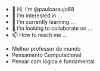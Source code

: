 - 👋 Hi, I’m @pauloaraujo68
- 👀 I’m interested in ...
- 🌱 I’m currently learning ...
- 💞️ I’m looking to collaborate on ...
- 📫 How to reach me ...

<!---
pauloaraujo68/pauloaraujo68 is a ✨ special ✨ repository because its `README.md` (this file) appears on your GitHub profile.
You can click the Preview link to take a look at your changes.
--->
- Melhor professor do mundo
- Pensamento Computacional
- Pensar com lógica é fundamental
